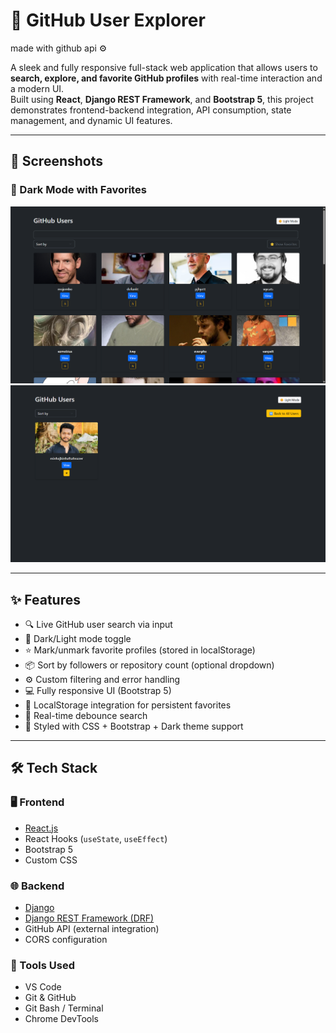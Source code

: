 # 🚀 GitHub User Explorer

made with github api ⚙️

A sleek and fully responsive full-stack web application that allows users to **search, explore, and favorite GitHub profiles** with real-time interaction and a modern UI.  
Built using **React**, **Django REST Framework**, and **Bootstrap 5**, this project demonstrates frontend-backend integration, API consumption, state management, and dynamic UI features.

---

## 📸 Screenshots


### 🌙 Dark Mode with Favorites  
![Home Page in Dark Mode](screenshots/main_page.png)
![Favorites in Dark Mode](screenshots/favorites.png)

---

## ✨ Features

- 🔍 Live GitHub user search via input
- 🌙 Dark/Light mode toggle
- ⭐ Mark/unmark favorite profiles (stored in localStorage)
- 📦 Sort by followers or repository count (optional dropdown)
- ⚙️ Custom filtering and error handling
- 💻 Fully responsive UI (Bootstrap 5)
- 💾 LocalStorage integration for persistent favorites
- 🔄 Real-time debounce search
- 💅 Styled with CSS + Bootstrap + Dark theme support

---

## 🛠️ Tech Stack

### 🖥️ Frontend
- [React.js](https://reactjs.org/)
- React Hooks (`useState`, `useEffect`)
- Bootstrap 5
- Custom CSS

### 🌐 Backend
- [Django](https://www.djangoproject.com/)
- [Django REST Framework (DRF)](https://www.django-rest-framework.org/)
- GitHub API (external integration)
- CORS configuration

### 🧰 Tools Used
- VS Code
- Git & GitHub
- Git Bash / Terminal
- Chrome DevTools




